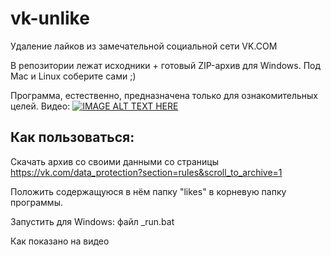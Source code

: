 # vk-unlike
Удаление лайков из замечательной социальной сети VK.COM


В репозитории лежат исходники + готовый ZIP-архив для Windows. Под Mac и Linux соберите сами ;)


Программа, естественно, предназначена только для ознакомительных целей. Видео:
[![IMAGE ALT TEXT HERE](https://img.youtube.com/vi/MvTKHrJRRnw/0.jpg)](https://www.youtube.com/watch?v=MvTKHrJRRnw)

## Как пользоваться:
Скачать архив со своими данными со страницы https://vk.com/data_protection?section=rules&scroll_to_archive=1


Положить содержащуюся в нём папку "likes" в корневую папку программы.


Запустить для Windows: файл \_run.bat


Как показано на видео
